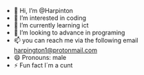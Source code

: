 - 👋 Hi, I’m @Harpinton
- 👀 I’m interested in coding
- 🌱 I’m currently learning ict
- 💞️ I’m looking to advance in programing 
- 📫 you can reach me via the following email harpington1@protonmail.com
- 😄 Pronouns: male
- ⚡ Fun fact I´m a cunt

<!---
Harpinton/Harpinton is a ✨ special ✨ repository because its `README.md` (this file) appears on your GitHub profile.
You can click the Preview link to take a look at your changes.
--->
